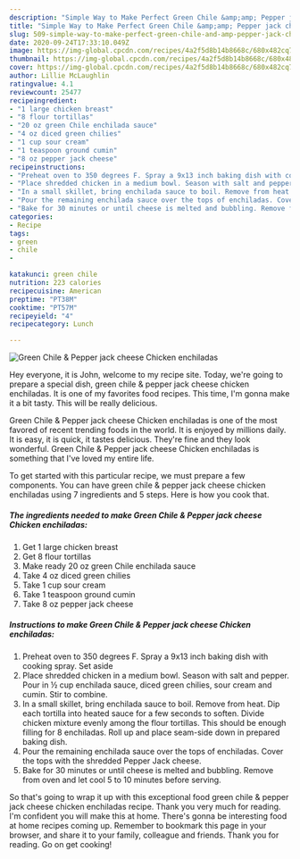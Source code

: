 ```yaml
---
description: "Simple Way to Make Perfect Green Chile &amp;amp; Pepper jack cheese Chicken enchiladas"
title: "Simple Way to Make Perfect Green Chile &amp;amp; Pepper jack cheese Chicken enchiladas"
slug: 509-simple-way-to-make-perfect-green-chile-and-amp-pepper-jack-cheese-chicken-enchiladas
date: 2020-09-24T17:33:10.049Z
image: https://img-global.cpcdn.com/recipes/4a2f5d8b14b8668c/680x482cq70/green-chile-pepper-jack-cheese-chicken-enchiladas-recipe-main-photo.jpg
thumbnail: https://img-global.cpcdn.com/recipes/4a2f5d8b14b8668c/680x482cq70/green-chile-pepper-jack-cheese-chicken-enchiladas-recipe-main-photo.jpg
cover: https://img-global.cpcdn.com/recipes/4a2f5d8b14b8668c/680x482cq70/green-chile-pepper-jack-cheese-chicken-enchiladas-recipe-main-photo.jpg
author: Lillie McLaughlin
ratingvalue: 4.1
reviewcount: 25477
recipeingredient:
- "1 large chicken breast"
- "8 flour tortillas"
- "20 oz green Chile enchilada sauce"
- "4 oz diced green chilies"
- "1 cup sour cream"
- "1 teaspoon ground cumin"
- "8 oz pepper jack cheese"
recipeinstructions:
- "Preheat oven to 350 degrees F. Spray a 9x13 inch baking dish with cooking spray. Set aside"
- "Place shredded chicken in a medium bowl. Season with salt and pepper. Pour in ½ cup enchilada sauce, diced green chilies, sour cream and cumin. Stir to combine."
- "In a small skillet, bring enchilada sauce to boil. Remove from heat. Dip each tortilla into heated sauce for a few seconds to soften. Divide chicken mixture evenly among the flour tortillas. This should be enough filling for 8 enchiladas. Roll up and place seam-side down in prepared baking dish."
- "Pour the remaining enchilada sauce over the tops of enchiladas. Cover the tops with the shredded Pepper Jack cheese."
- "Bake for 30 minutes or until cheese is melted and bubbling. Remove from oven and let cool 5 to 10 minutes before serving."
categories:
- Recipe
tags:
- green
- chile
- 

katakunci: green chile  
nutrition: 223 calories
recipecuisine: American
preptime: "PT38M"
cooktime: "PT57M"
recipeyield: "4"
recipecategory: Lunch

---
```



![Green Chile &amp; Pepper jack cheese Chicken enchiladas](https://img-global.cpcdn.com/recipes/4a2f5d8b14b8668c/680x482cq70/green-chile-pepper-jack-cheese-chicken-enchiladas-recipe-main-photo.jpg)

Hey everyone, it is John, welcome to my recipe site. Today, we're going to prepare a special dish, green chile &amp; pepper jack cheese chicken enchiladas. It is one of my favorites food recipes. This time, I'm gonna make it a bit tasty. This will be really delicious.

Green Chile &amp; Pepper jack cheese Chicken enchiladas is one of the most favored of recent trending foods in the world. It is enjoyed by millions daily. It is easy, it is quick, it tastes delicious. They're fine and they look wonderful. Green Chile &amp; Pepper jack cheese Chicken enchiladas is something that I've loved my entire life.




To get started with this particular recipe, we must prepare a few components. You can have green chile &amp; pepper jack cheese chicken enchiladas using 7 ingredients and 5 steps. Here is how you cook that.

<!--inarticleads1-->

##### The ingredients needed to make Green Chile &amp; Pepper jack cheese Chicken enchiladas:

1. Get 1 large chicken breast
1. Get 8 flour tortillas
1. Make ready 20 oz green Chile enchilada sauce
1. Take 4 oz diced green chilies
1. Take 1 cup sour cream
1. Take 1 teaspoon ground cumin
1. Take 8 oz pepper jack cheese




<!--inarticleads2-->

##### Instructions to make Green Chile &amp; Pepper jack cheese Chicken enchiladas:

1. Preheat oven to 350 degrees F. Spray a 9x13 inch baking dish with cooking spray. Set aside
1. Place shredded chicken in a medium bowl. Season with salt and pepper. Pour in ½ cup enchilada sauce, diced green chilies, sour cream and cumin. Stir to combine.
1. In a small skillet, bring enchilada sauce to boil. Remove from heat. Dip each tortilla into heated sauce for a few seconds to soften. Divide chicken mixture evenly among the flour tortillas. This should be enough filling for 8 enchiladas. Roll up and place seam-side down in prepared baking dish.
1. Pour the remaining enchilada sauce over the tops of enchiladas. Cover the tops with the shredded Pepper Jack cheese.
1. Bake for 30 minutes or until cheese is melted and bubbling. Remove from oven and let cool 5 to 10 minutes before serving.




So that's going to wrap it up with this exceptional food green chile &amp; pepper jack cheese chicken enchiladas recipe. Thank you very much for reading. I'm confident you will make this at home. There's gonna be interesting food at home recipes coming up. Remember to bookmark this page in your browser, and share it to your family, colleague and friends. Thank you for reading. Go on get cooking!
